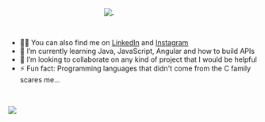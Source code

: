 
<p align = center>
<a href="https://github.com/anuraghazra/github-readme-stats">
      <!-- Change the `github-readme-stats.anuraghazra1.vercel.app` to `github-readme-stats.vercel.app`  -->
      <img align="center" src="https://github-readme-stats.anuraghazra1.vercel.app/api/top-langs/?username=CrimsonNinx&layout=compact&theme=midnight-purple" />
</a>&nbsp;&nbsp;&nbsp;&nbsp;&nbsp;&nbsp;&nbsp;&nbsp;&nbsp;&nbsp;&nbsp;&nbsp;&nbsp;&nbsp;&nbsp;&nbsp;&nbsp;&nbsp;&nbsp;&nbsp;&nbsp;&nbsp;&nbsp;&nbsp;&nbsp;


&nbsp;

- 👨‍💻 You can also find me on [LinkedIn](https://www.linkedin.com/in/erick-costa-ferreira/) and [Instagram](https://www.instagram.com/erick.costa17/)
- 🌱 I’m currently learning Java, JavaScript, Angular and how to build APIs
- 👯 I’m looking to collaborate on any kind of project that I would be helpful
- ⚡ Fun fact: Programming languages that didn't come from the C family scares me...

&nbsp;

<img src ="https://64.media.tumblr.com/7a73856ab9301e8e4f27137dcb349219/tumblr_n63plyhz5t1qk9powo1_500.gif">
</p>

 



